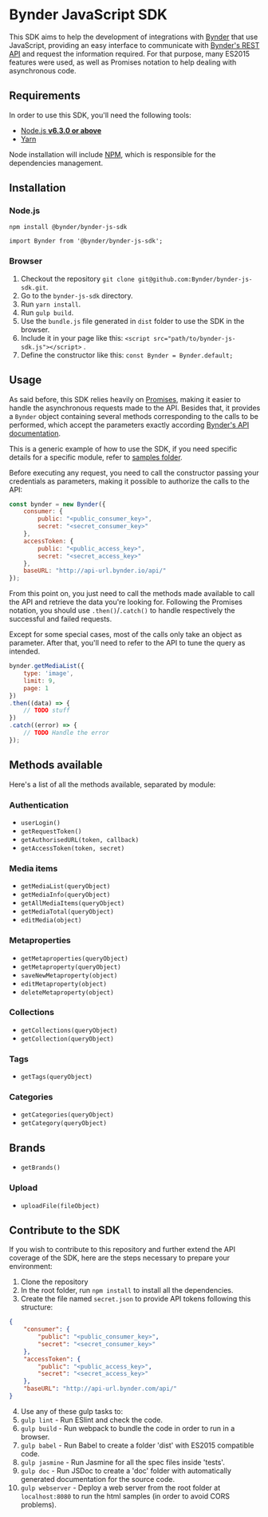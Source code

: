 # Bynder JavaScript SDK
This SDK aims to help the development of integrations with [Bynder](https://www.bynder.com/en/) that use JavaScript, providing an easy interface to communicate with [Bynder's REST API](https://developer-docs.bynder.com/API/) and request the information required.
For that purpose, many ES2015 features were used, as well as Promises notation to help dealing with asynchronous code.

## Requirements
In order to use this SDK, you'll need the following tools:

* [Node.js **v6.3.0 or above**](https://nodejs.org/)
* [Yarn](https://yarnpkg.com/)

Node installation will include [NPM](https://www.npmjs.com/), which is responsible for the dependencies management.

## Installation

### Node.js

`npm install @bynder/bynder-js-sdk`

`import Bynder from '@bynder/bynder-js-sdk';`

### Browser

1. Checkout the repository `git clone git@github.com:Bynder/bynder-js-sdk.git`.
2. Go to the `bynder-js-sdk` directory.
3. Run `yarn install`.
4. Run `gulp build`.
5. Use the `bundle.js` file generated in `dist` folder to use the SDK in the browser.
6. Include it in your page like this: `<script src="path/to/bynder-js-sdk.js"></script>` .
7. Define the constructor like this: `const Bynder = Bynder.default;`

## Usage
As said before, this SDK relies heavily on [Promises](https://developers.google.com/web/fundamentals/getting-started/primers/promises), making it easier to handle the asynchronous requests made to the API.
Besides that, it provides a `Bynder` object containing several methods corresponding to the calls to be performed, which accept the parameters exactly according [Bynder's API documentation](http://docs.bynder.apiary.io/).

This is a generic example of how to use the SDK, if you need specific details for a specific module, refer to [samples folder](https://github.com/Bynder/bynder-js-sdk/tree/master/samples).

Before executing any request, you need to call the constructor passing your credentials as parameters, making it possible to authorize the calls to the API:

```js
const bynder = new Bynder({
    consumer: {
        public: "<public_consumer_key>",
        secret: "<secret_consumer_key>"
    },
    accessToken: {
        public: "<public_access_key>",
        secret: "<secret_access_key>"
    },
    baseURL: "http://api-url.bynder.io/api/"
});
```

From this point on, you just need to call the methods made available to call the API and retrieve the data you're looking for. Following the Promises notation, you should use `.then()`/`.catch()` to handle respectively the successful and failed requests.

Except for some special cases, most of the calls only take an object as parameter. After that, you'll need to refer to the API to tune the query as intended.

```js
bynder.getMediaList({
    type: 'image',
    limit: 9,
    page: 1
})
.then((data) => {
    // TODO stuff
})
.catch((error) => {
    // TODO Handle the error
});
```

## Methods available
Here's a list of all the methods available, separated by module:

### Authentication
* `userLogin()`
* `getRequestToken()`
* `getAuthorisedURL(token, callback)`
* `getAccessToken(token, secret)`

### Media items
* `getMediaList(queryObject)`
* `getMediaInfo(queryObject)`
* `getAllMediaItems(queryObject)`
* `getMediaTotal(queryObject)`
* `editMedia(object)`

### Metaproperties
* `getMetaproperties(queryObject)`
* `getMetaproperty(queryObject)`
* `saveNewMetaproperty(object)`
* `editMetaproperty(object)`
* `deleteMetaproperty(object)`

### Collections
* `getCollections(queryObject)`
* `getCollection(queryObject)`

### Tags
* `getTags(queryObject)`

### Categories
* `getCategories(queryObject)`
* `getCategory(queryObject)`

## Brands
* `getBrands()`

### Upload
* `uploadFile(fileObject)`

## Contribute to the SDK
If you wish to contribute to this repository and further extend the API coverage of the SDK, here are the steps necessary to prepare your environment:

1. Clone the repository
2. In the root folder, run `npm install` to install all the dependencies.
3. Create the file named `secret.json` to provide API tokens following this structure:
```json
{
    "consumer": {
        "public": "<public_consumer_key>",
        "secret": "<secret_consumer_key>"
    },
    "accessToken": {
        "public": "<public_access_key>",
        "secret": "<secret_access_key>"
    },
    "baseURL": "http://api-url.bynder.com/api/"
}
```
4. Use any of these gulp tasks to:
  1. `gulp lint` - Run ESlint and check the code.
  2. `gulp build` - Run webpack to bundle the code in order to run in a browser.
  3. `gulp babel` - Run Babel to create a folder 'dist' with ES2015 compatible code.
  4. `gulp jasmine` - Run Jasmine for all the spec files inside 'tests'.
  5. `gulp doc` - Run JSDoc to create a 'doc' folder with automatically generated documentation for the source code.
  6. `gulp webserver` - Deploy a web server from the root folder at `localhost:8080` to run the html samples (in order to avoid CORS problems).
